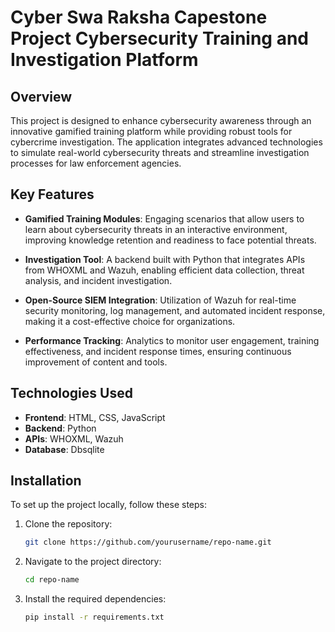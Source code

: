 # Cyber Swa Raksha Capestone Project Cybersecurity Training and Investigation Platform

## Overview

This project is designed to enhance cybersecurity awareness through an innovative gamified training platform while providing robust tools for cybercrime investigation. The application integrates advanced technologies to simulate real-world cybersecurity threats and streamline investigation processes for law enforcement agencies.

## Key Features

- **Gamified Training Modules**: Engaging scenarios that allow users to learn about cybersecurity threats in an interactive environment, improving knowledge retention and readiness to face potential threats.

- **Investigation Tool**: A backend built with Python that integrates APIs from WHOXML and Wazuh, enabling efficient data collection, threat analysis, and incident investigation.

- **Open-Source SIEM Integration**: Utilization of Wazuh for real-time security monitoring, log management, and automated incident response, making it a cost-effective choice for organizations.

- **Performance Tracking**: Analytics to monitor user engagement, training effectiveness, and incident response times, ensuring continuous improvement of content and tools.

## Technologies Used

- **Frontend**: HTML, CSS, JavaScript
- **Backend**: Python
- **APIs**: WHOXML, Wazuh
- **Database**: Dbsqlite

## Installation

To set up the project locally, follow these steps:

1. Clone the repository:
   ```bash
   git clone https://github.com/yourusername/repo-name.git
   ```
2. Navigate to the project directory:
   ```bash
   cd repo-name
   ```
3. Install the required dependencies:
   ```bash
   pip install -r requirements.txt
   ```




